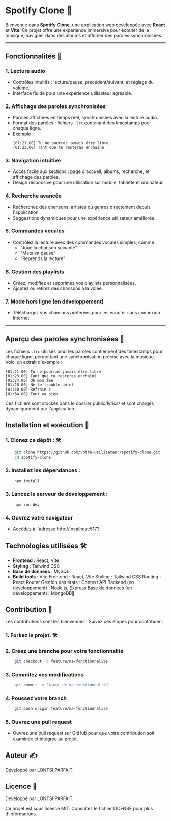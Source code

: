 # Spotify Clone 🎵

Bienvenue dans **Spotify Clone**, une application web développée avec **React** et **Vite**. Ce projet offre une expérience immersive pour écouter de la musique, naviguer dans des albums et afficher des paroles synchronisées.

---

## Fonctionnalités 🚀

### 1. **Lecture audio**
   - Contrôles intuitifs : lecture/pause, précédent/suivant, et réglage du volume.
   - Interface fluide pour une expérience utilisateur agréable.

### 2. **Affichage des paroles synchronisées**
   - Paroles affichées en temps réel, synchronisées avec la lecture audio.
   - Format des paroles : fichiers `.lrc` contenant des timestamps pour chaque ligne.
   - Exemple :
     ```plaintext
     [01:21.00] Tu ne pourras jamais être libre
     [01:23.00] Tant que tu resteras enchaîné
     ```

### 3. **Navigation intuitive**
   - Accès facile aux sections : page d'accueil, albums, recherche, et affichage des paroles.
   - Design responsive pour une utilisation sur mobile, tablette et ordinateur.

### 4. **Recherche avancée**
   - Recherchez des chansons, artistes ou genres directement depuis l'application.
   - Suggestions dynamiques pour une expérience utilisateur améliorée.

### 5. **Commandes vocales**
   - Contrôlez la lecture avec des commandes vocales simples, comme :
     - "Joue la chanson suivante"
     - "Mets en pause"
     - "Reprends la lecture"

### 6. **Gestion des playlists**
   - Créez, modifiez et supprimez vos playlists personnalisées.
   - Ajoutez ou retirez des chansons à la volée.

### 7. **Mode hors ligne (en développement)**
   - Téléchargez vos chansons préférées pour les écouter sans connexion Internet.

---

## Aperçu des paroles synchronisées 🎤

Les fichiers `.lrc` utilisés pour les paroles contiennent des timestamps pour chaque ligne, permettant une synchronisation précise avec la musique. Voici un extrait d'exemple :

```plaintext
[01:21.00] Tu ne pourras jamais être libre
[01:23.00] Tant que tu resteras enchaîné
[01:24.00] Oh mon âme
[01:28.00] Ne te trouble point
[01:30.00] Refrain :
[01:34.00] Tout va bien
 ```

Ces fichiers sont stockés dans le dossier public/lyrics/ et sont chargés dynamiquement par l'application.

## Installation et exécution 🚀
### 1. **Clonez ce dépôt :** 🛠️
```bash
    git clone https://github.com/votre-utilisateur/spotify-clone.git
    cd spotify-clone
 ```

### 2. **Installez les dépendances :** 
```bash
    npm install
 ```

### 3. **Lancez le serveur de développement :** 
```bash
    npm run dev
 ```

### 4. **Ouvrez votre navigateur** 
   - Accédez à l'adresse http://localhost:5173.

## Technologies utilisées 🛠️

- **Frontend** : React, Vite
- **Styling** : Tailwind CSS
- **Base de données** : MySQL
- **Build tools** : Vite
Frontend : React, Vite
Styling : Tailwind CSS
Routing : React Router
Gestion des états : Context API
Backend (en développement) : Node.js, Express
Base de données (en développement) : MongoDB🚀

## Contribution 🤝
Les contributions sont les bienvenues ! Suivez ces étapes pour contribuer :
### 1. **Forkez le projet.** 🛠️

### 2. **Créez une branche pour votre fonctionnalité** 
```bash
    git checkout -b feature/ma-fonctionnalite
 ```

### 3. **Commitez vos modifications** 
```bash
    git commit -m 'Ajout de ma fonctionnalité'
 ```

### 4. **Poussez votre branch** 
```bash
    git push origin feature/ma-fonctionnalite
 ```

### 5. **Ouvrez une pull request** 
   - Ouvrez une pull request sur GitHub pour que votre contribution soit examinée et intégrée au projet.

## Auteur ✍️️
Développé par LONTSI PARFAIT.

## Licence 📄
Développé par LONTSI PARFAIT.

Ce projet est sous licence MIT. Consultez le fichier LICENSE pour plus d'informations.